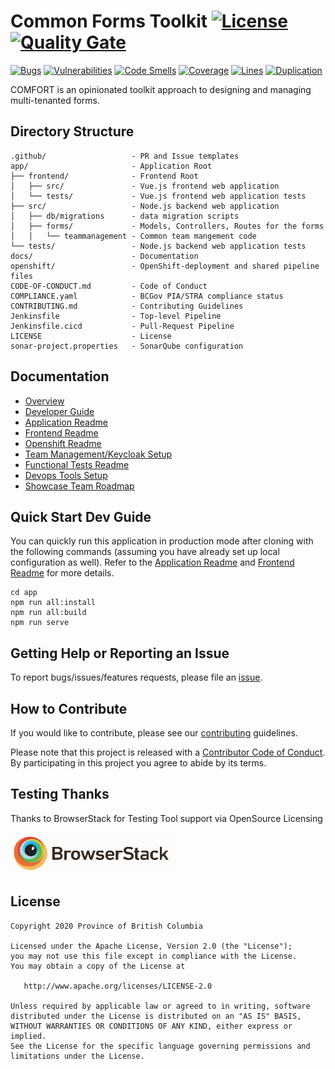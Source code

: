 
# Common Forms Toolkit  [![License](https://img.shields.io/badge/License-Apache%202.0-blue.svg)](LICENSE) [![Quality Gate](https://sonarqube-vmvfjv-tools.pathfinder.gov.bc.ca/api/badges/gate?key=common-forms-toolkit-master)](https://sonarqube-vmvfjv-tools.pathfinder.gov.bc.ca/dashboard?id=common-forms-toolkit-master)

[![Bugs](https://sonarqube-vmvfjv-tools.pathfinder.gov.bc.ca/api/badges/measure?key=common-forms-toolkit-master&metric=bugs)](https://sonarqube-vmvfjv-tools.pathfinder.gov.bc.ca/dashboard?id=common-forms-toolkit-master)
[![Vulnerabilities](https://sonarqube-vmvfjv-tools.pathfinder.gov.bc.ca/api/badges/measure?key=common-forms-toolkit-master&metric=vulnerabilities)](https://sonarqube-vmvfjv-tools.pathfinder.gov.bc.ca/dashboard?id=common-forms-toolkit-master)
[![Code Smells](https://sonarqube-vmvfjv-tools.pathfinder.gov.bc.ca/api/badges/measure?key=common-forms-toolkit-master&metric=code_smells)](https://sonarqube-vmvfjv-tools.pathfinder.gov.bc.ca/dashboard?id=common-forms-toolkit-master)
[![Coverage](https://sonarqube-vmvfjv-tools.pathfinder.gov.bc.ca/api/badges/measure?key=common-forms-toolkit-master&metric=coverage)](https://sonarqube-vmvfjv-tools.pathfinder.gov.bc.ca/dashboard?id=common-forms-toolkit-master)
[![Lines](https://sonarqube-vmvfjv-tools.pathfinder.gov.bc.ca/api/badges/measure?key=common-forms-toolkit-master&metric=lines)](https://sonarqube-vmvfjv-tools.pathfinder.gov.bc.ca/dashboard?id=common-forms-toolkit-master)
[![Duplication](https://sonarqube-vmvfjv-tools.pathfinder.gov.bc.ca/api/badges/measure?key=common-forms-toolkit-master&metric=duplicated_lines_density)](https://sonarqube-vmvfjv-tools.pathfinder.gov.bc.ca/dashboard?id=common-forms-toolkit-master)

COMFORT is an opinionated toolkit approach to designing and managing multi-tenanted forms.

## Directory Structure

    .github/                   - PR and Issue templates
    app/                       - Application Root
    ├── frontend/              - Frontend Root
    │   ├── src/               - Vue.js frontend web application
    │   └── tests/             - Vue.js frontend web application tests
    ├── src/                   - Node.js backend web application
    │   ├── db/migrations      - data migration scripts
    │   ├── forms/             - Models, Controllers, Routes for the forms
    │   │   └── teammanagement - Common team mangement code
    └── tests/                 - Node.js backend web application tests
    docs/                      - Documentation
    openshift/                 - OpenShift-deployment and shared pipeline files
    CODE-OF-CONDUCT.md         - Code of Conduct
    COMPLIANCE.yaml            - BCGov PIA/STRA compliance status
    CONTRIBUTING.md            - Contributing Guidelines
    Jenkinsfile                - Top-level Pipeline
    Jenkinsfile.cicd           - Pull-Request Pipeline
    LICENSE                    - License
    sonar-project.properties   - SonarQube configuration

## Documentation

* [Overview](docs/OVERVIEW.md)
* [Developer Guide](docs/DEVELOPER-GUIDE.md)
* [Application Readme](app/README.md)
* [Frontend Readme](app/frontend/README.md)
* [Openshift Readme](openshift/README.md)
* [Team Management/Keycloak Setup](app/src/forms/teammanagement/README.md)
* [Functional Tests Readme](tests/functional-tests/README.md)
* [Devops Tools Setup](https://github.com/bcgov/nr-showcase-devops-tools)
* [Showcase Team Roadmap](https://github.com/bcgov/nr-get-token/wiki/Product-Roadmap)

## Quick Start Dev Guide

You can quickly run this application in production mode after cloning with the following commands (assuming you have already set up local configuration as well). Refer to the [Application Readme](app/README.md) and [Frontend Readme](app/frontend/README.md) for more details.

    cd app
    npm run all:install
    npm run all:build
    npm run serve

## Getting Help or Reporting an Issue

To report bugs/issues/features requests, please file an [issue](https://github.com/bcgov/common-forms-toolkit/issues).

## How to Contribute

If you would like to contribute, please see our [contributing](CONTRIBUTING.md) guidelines.

Please note that this project is released with a [Contributor Code of Conduct](CODE-OF-CONDUCT.md). By participating in this project you agree to abide by its terms.

## Testing Thanks

Thanks to BrowserStack for Testing Tool support via OpenSource Licensing

[![BrowserStack](browserstack-logo-white-small.png)](http://browserstack.com/)

## License

    Copyright 2020 Province of British Columbia

    Licensed under the Apache License, Version 2.0 (the "License");
    you may not use this file except in compliance with the License.
    You may obtain a copy of the License at

       http://www.apache.org/licenses/LICENSE-2.0

    Unless required by applicable law or agreed to in writing, software
    distributed under the License is distributed on an "AS IS" BASIS,
    WITHOUT WARRANTIES OR CONDITIONS OF ANY KIND, either express or implied.
    See the License for the specific language governing permissions and
    limitations under the License.
